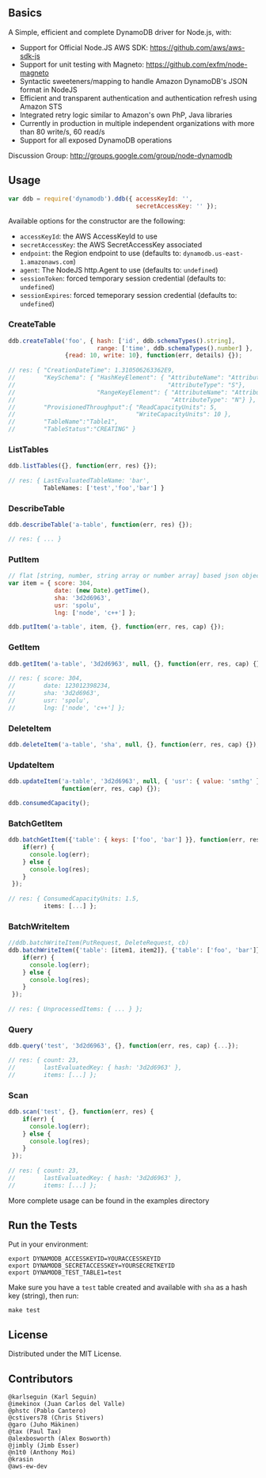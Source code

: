 ## Basics

A Simple, efficient and complete DynamoDB driver for Node.js, with:

- Support for Official Node.JS AWS SDK: https://github.com/aws/aws-sdk-js
- Support for unit testing with Magneto: https://github.com/exfm/node-magneto
- Syntactic sweeteners/mapping to handle Amazon DynamoDB's JSON format in NodeJS
- Efficient and transparent authentication and authentication refresh using Amazon STS
- Integrated retry logic similar to Amazon's own PhP, Java libraries
- Currently in production in multiple independent organizations with more than 80 write/s, 60 read/s
- Support for all exposed DynamoDB operations

Discussion Group: http://groups.google.com/group/node-dynamodb

## Usage

```JavaScript
var ddb = require('dynamodb').ddb({ accessKeyId: '',
                                    secretAccessKey: '' });
```

Available options for the constructor are the following:

- `accessKeyId`: the AWS AccessKeyId to use
- `secretAccessKey`: the AWS SecretAccessKey associated
- `endpoint`: the Region endpoint to use (defaults to: `dynamodb.us-east-1.amazonaws.com`)
- `agent`: The NodeJS http.Agent to use (defaults to: `undefined`)
- `sessionToken`: forced temporary session credential (defaults to: `undefined`)
- `sessionExpires`: forced temeporary session credential (defaults to: `undefined`)


### CreateTable

```JavaScript
ddb.createTable('foo', { hash: ['id', ddb.schemaTypes().string],
                         range: ['time', ddb.schemaTypes().number] },
                {read: 10, write: 10}, function(err, details) {});
                    
// res: { "CreationDateTime": 1.310506263362E9,
//        "KeySchema": { "HashKeyElement": { "AttributeName": "AttributeName1",
//                                           "AttributeType": "S"},
//                       "RangeKeyElement": { "AttributeName": "AttributeName2",
//                                            "AttributeType": "N"} },
//        "ProvisionedThroughput":{ "ReadCapacityUnits": 5,
//                                  "WriteCapacityUnits": 10 },
//        "TableName":"Table1",
//        "TableStatus":"CREATING" }
```

### ListTables 

```JavaScript
ddb.listTables({}, function(err, res) {});
    
// res: { LastEvaluatedTableName: 'bar',
          TableNames: ['test','foo','bar'] }
```

### DescribeTable

```JavaScript
ddb.describeTable('a-table', function(err, res) {});

// res: { ... }
```

### PutItem

```JavaScript
// flat [string, number, string array or number array] based json object
var item = { score: 304,
             date: (new Date).getTime(),
             sha: '3d2d6963',
             usr: 'spolu',
             lng: ['node', 'c++'] };

ddb.putItem('a-table', item, {}, function(err, res, cap) {});
```

### GetItem

```JavaScript
ddb.getItem('a-table', '3d2d6963', null, {}, function(err, res, cap) {});
 
// res: { score: 304,
//        date: 123012398234,
//        sha: '3d2d6963',
//        usr: 'spolu',
//        lng: ['node', 'c++'] };
```

### DeleteItem 

```JavaScript
ddb.deleteItem('a-table', 'sha', null, {}, function(err, res, cap) {});
```

### UpdateItem 

```JavaScript
ddb.updateItem('a-table', '3d2d6963', null, { 'usr': { value: 'smthg' } }, {},
               function(err, res, cap) {});

ddb.consumedCapacity();
```

### BatchGetItem

```JavaScript
ddb.batchGetItem({'table': { keys: ['foo', 'bar'] }}, function(err, res) {
    if(err) {
      console.log(err);
    } else {
      console.log(res);
    }
 });
    
// res: { ConsumedCapacityUnits: 1.5,
          items: [...] };
```

### BatchWriteItem
    
```JavaScript
//ddb.batchWriteItem(PutRequest, DeleteRequest, cb)
ddb.batchWriteItem({'table': [item1, item2]}, {'table': ['foo', 'bar']}, function(err, res) {
    if(err) {
      console.log(err);
    } else {
      console.log(res);
    }
 });
    
// res: { UnprocessedItems: { ... } };
```

### Query          

```JavaScript
ddb.query('test', '3d2d6963', {}, function(err, res, cap) {...});

// res: { count: 23,
//        lastEvaluatedKey: { hash: '3d2d6963' },
//        items: [...] };
```

### Scan

```JavaScript
ddb.scan('test', {}, function(err, res) {
    if(err) {
      console.log(err);
    } else {
      console.log(res);
    }
 });
    
// res: { count: 23,
//        lastEvaluatedKey: { hash: '3d2d6963' },
//        items: [...] };
```


More complete usage can be found in the examples directory

## Run the Tests

Put in your environment:

    export DYNAMODB_ACCESSKEYID=YOURACCESSKEYID
    export DYNAMODB_SECRETACCESSKEY=YOURSECRETKEYID
    export DYNAMODB_TEST_TABLE1=test

Make sure you have a `test` table created and available with `sha` as a hash key (string), then run:

    make test

## License

Distributed under the MIT License.

## Contributors

    @karlseguin (Karl Seguin)
    @imekinox (Juan Carlos del Valle)
    @phstc (Pablo Cantero)
    @cstivers78 (Chris Stivers)
    @garo (Juho Mäkinen)
    @tax (Paul Tax)
    @alexbosworth (Alex Bosworth)
    @jimbly (Jimb Esser)
    @n1t0 (Anthony Moi)
    @krasin
    @aws-ew-dev
